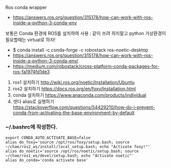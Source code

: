 Ros conda wrapper
- https://answers.ros.org/question/315178/how-can-work-with-ros-inside-a-python-3-conda-env



보통은 Conda 환경에 ROS를 설치하여 사용 : 같이 쓰려 하지말고 python 가상환경이 필요할때는 virtual로 하자!
- $ conda install -c conda-forge -c robostack ros-noetic-desktop
- https://answers.ros.org/question/315178/how-can-work-with-ros-inside-a-python-3-conda-env/
- https://medium.com/robostack/cross-platform-conda-packages-for-ros-fa1974fd1de3



1. ros1 설치하기
http://wiki.ros.org/noetic/Installation/Ubuntu
2. ros2 설치하기
https://docs.ros.org/en/foxy/Installation.html
3. conda 설치하기
https://www.anaconda.com/products/individual
4. 셋다 alias로 실행하기
https://stackoverflow.com/questions/54429210/how-do-i-prevent-conda-from-activating-the-base-environment-by-default

### ~/.bashrc에 작성한다.
```
export CONDA_AUTO_ACTIVATE_BASE=false
alias do_foxy='source /opt/ros/foxy/setup.bash; source ~/chae/ros2_ws/install/local_setup.bash; echo "Activate foxy!"'
alias do_noetic='source /opt/ros/noetic/setup.bash; source ~/chae/ros1_ws/devel/setup.bash; echo "Activate noetic"'
alias do_conda='conda activate base'
```
